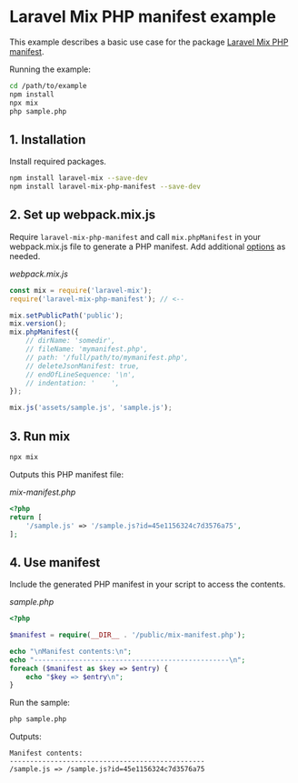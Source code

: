 # Laravel Mix PHP manifest example

This example describes a basic use case for the package [Laravel Mix PHP manifest](https://github.com/hbgl/laravel-mix-php-manifest).

Running the example:

```bash
cd /path/to/example
npm install
npx mix
php sample.php
```

## 1. Installation

Install required packages.

```bash
npm install laravel-mix --save-dev
npm install laravel-mix-php-manifest --save-dev
```

## 2. Set up webpack.mix.js

Require `laravel-mix-php-manifest` and call `mix.phpManifest` in your webpack.mix.js file to generate a PHP manifest. Add additional [options](https://github.com/hbgl/laravel-mix-php-manifest#options) as needed.

_webpack.mix.js_
```javascript
const mix = require('laravel-mix');
require('laravel-mix-php-manifest'); // <--

mix.setPublicPath('public');
mix.version();
mix.phpManifest({
    // dirName: 'somedir',
    // fileName: 'mymanifest.php',
    // path: '/full/path/to/mymanifest.php',
    // deleteJsonManifest: true,
    // endOfLineSequence: '\n',
    // indentation: '    ',
});

mix.js('assets/sample.js', 'sample.js');
```

## 3. Run mix

```bash
npx mix
```

Outputs this PHP manifest file:

_mix-manifest.php_
```php
<?php
return [
    '/sample.js' => '/sample.js?id=45e1156324c7d3576a75',
];
```

## 4. Use manifest

Include the generated PHP manifest in your script to access the contents.

_sample.php_
```php
<?php

$manifest = require(__DIR__ . '/public/mix-manifest.php');

echo "\nManifest contents:\n";
echo "------------------------------------------------\n";
foreach ($manifest as $key => $entry) {
    echo "$key => $entry\n";
}
```

Run the sample:

```bash
php sample.php
```

Outputs:

```
Manifest contents:
------------------------------------------------
/sample.js => /sample.js?id=45e1156324c7d3576a75
```